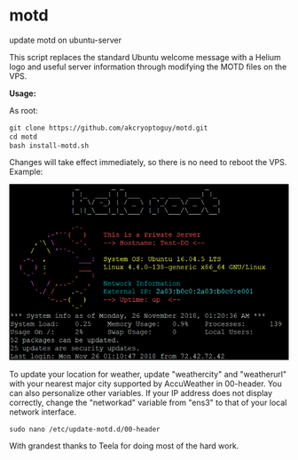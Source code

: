 # motd
update motd on ubuntu-server

This script replaces the standard Ubuntu welcome message with a Helium logo and useful server information through modifying the MOTD files on the VPS.

**Usage:**

As root:
```
git clone https://github.com/akcryoptoguy/motd.git
cd motd
bash install-motd.sh
```

Changes will take effect immediately, so there is no need to reboot the VPS. Example:


<img src="final.png" alt="MOTD" class="inline"/>


To update your location for weather, update "weathercity" and "weatherurl" with your nearest major city supported by AccuWeather in 00-header. You can also personalize other variables.  If your IP address does not display correctly, change the "networkad" variable from "ens3" to that of your local network interface.

```
sudo nano /etc/update-motd.d/00-header
```

With grandest thanks to Teela for doing most of the hard work.
